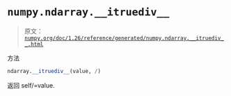 # `numpy.ndarray.__itruediv__`

> 原文：[`numpy.org/doc/1.26/reference/generated/numpy.ndarray.__itruediv__.html`](https://numpy.org/doc/1.26/reference/generated/numpy.ndarray.__itruediv__.html)

方法

```py
ndarray.__itruediv__(value, /)
```

返回 self/=value.

